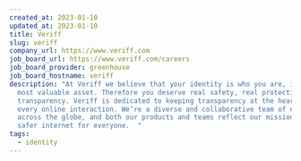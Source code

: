 ```yaml
---
created_at: 2023-01-10
updated_at: 2023-01-10
title: Veriff
slug: veriff
company_url: https://www.veriff.com
job_board_url: https://www.veriff.com/careers
job_board_provider: greenhouse
job_board_hostname: veriff
description: "At Veriff we believe that your identity is who you are, it’s your
  most valuable asset. Therefore you deserve real safety, real protection, real
  transparency. Veriff is dedicated to keeping transparency at the heart of
  every online interaction. We’re a diverse and collaborative team of experts
  across the globe, and both our products and teams reflect our mission for a
  safer internet for everyone.  "
tags:
  - identity
---
```

